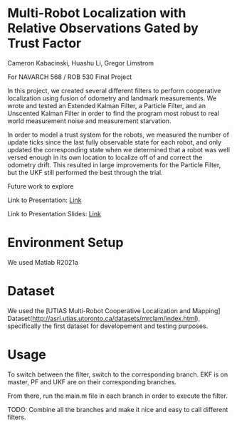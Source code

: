 # Multi-Robot Localization with Relative Observations Gated by Trust Factor
Cameron Kabacinski, Huashu Li, Gregor Limstrom

For NAVARCH 568 / ROB 530 Final Project

In this project, we created several different filters to perform cooperative localization using fusion of odometry and landmark measurements. We wrote and tested an Extended Kalman Filter, a Particle Filter, and an Unscented Kalman Filter in order to find the program most robust to real world measurement noise and measurement starvation. 

In order to model a trust system for the robots, we measured the number of update ticks since the last fully observable state for each robot, and only updated the corresponding state when we determined that a robot was well versed enough in its own location to localize off of and correct the odometry drift. This resulted in large improvements for the Particle Filter, but the UKF still performed the best through the trial. 

Future work to explore

Link to Presentation: [Link](https://www.youtube.com/watch?v=r0BZHNcIqdw)

Link to Presentation Slides: [Link](https://docs.google.com/presentation/d/1VIBYjhWs4f2Vct2t7GQAV90KE2pGuMCUh0T6ZfCsncY/edit?usp=sharing)

# Environment Setup
We used Matlab R2021a
  
# Dataset
We used the [UTIAS Multi-Robot Cooperative Localization and Mapping] Dataset(http://asrl.utias.utoronto.ca/datasets/mrclam/index.html), specifically the first dataset for developement and testing purposes.
  
# Usage
To switch between the filter, switch to the corresponding branch. EKF is on master, PF and UKF are on their corresponding branches.

From there, run the main.m file in each branch in order to execute the filter. 

TODO: Combine all the branches and make it nice and easy to call different filters.
